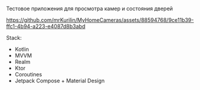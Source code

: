 Тестовое приложения для просмотра камер и состояния дверей


https://github.com/mrKurilin/MyHomeCameras/assets/88594768/9ce11b39-ffc1-4b94-a223-e4087d8b3abd

Stack: 
- Kotlin
- MVVM
- Realm
- Ktor
- Coroutines
- Jetpack Compose + Material Design
